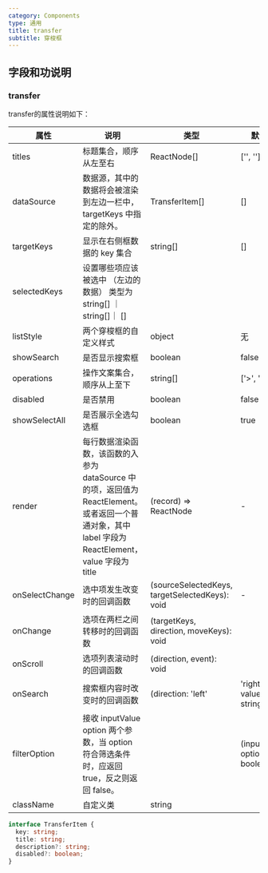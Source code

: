 ```yaml
---
category: Components
type: 通用
title: transfer
subtitle: 穿梭框
---
```


## 字段和功说明

### transfer


transfer的属性说明如下：

| 属性 | 说明 | 类型 | 默认值 |  |
| --- | --- | --- | --- | --- |
| titles | 标题集合，顺序从左至右 | ReactNode[] | ['', ''] |  |
| dataSource |数据源，其中的数据将会被渲染到左边一栏中，targetKeys 中指定的除外。 | TransferItem[] | [] |  |
| targetKeys | 显示在右侧框数据的 key 集合  | string[] | [] |  |
| selectedKeys | 设置哪些项应该被选中 （左边的数据） 类型为string[] ｜string[]｜ [] |
| listStyle | 两个穿梭框的自定义样式 | object | 无 |  |
| showSearch | 是否显示搜索框 | boolean| false |  |
| operations | 操作文案集合，顺序从上至下 | string[] | ['>', '<'] |  |
| disabled | 是否禁用 | boolean  | false  |
| showSelectAll | 是否展示全选勾选框 | boolean | true |  |
| render | 每行数据渲染函数，该函数的入参为 dataSource 中的项，返回值为 ReactElement。或者返回一个普通对象，其中 label 字段为 ReactElement，value 字段为 title | (record) => ReactNode | - |  |
| onSelectChange | 选中项发生改变时的回调函数 | (sourceSelectedKeys, targetSelectedKeys): void | - |  |
| onChange | 选项在两栏之间转移时的回调函数  | (targetKeys, direction, moveKeys): void |  |  |
|onScroll | 选项列表滚动时的回调函数 | (direction, event): void |
|onSearch| 搜索框内容时改变时的回调函数| (direction: 'left'|'right', value: string): void | 
|filterOption| 接收 inputValue option 两个参数，当 option 符合筛选条件时，应返回 true，反之则返回 false。| | (inputValue, option): boolean | 
|className| 自定义类 | string| 


```typescript
interface TransferItem {
  key: string;
  title: string;
  description?: string;
  disabled?: boolean;
}
```